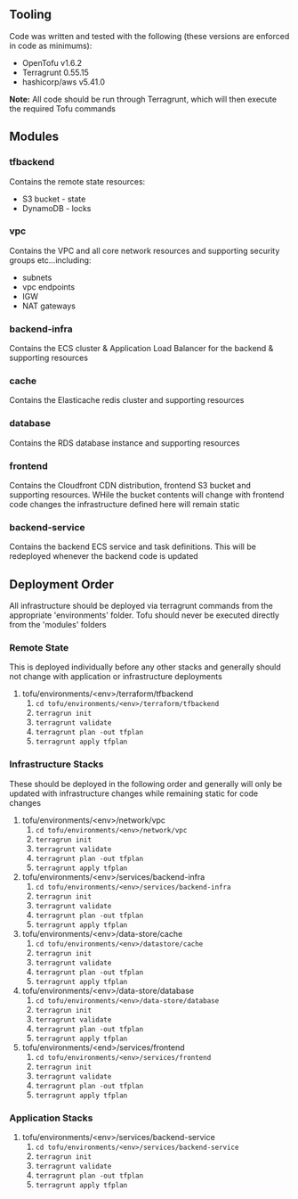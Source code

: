 ## Tooling

Code was written and tested with the following (these versions are enforced in code as minimums):

- OpenTofu v1.6.2
- Terragrunt 0.55.15
- hashicorp/aws v5.41.0

**Note:** All code should be run through Terragrunt, which will then execute the required Tofu commands

## Modules

### tfbackend

Contains the remote state resources:

- S3 bucket - state
- DynamoDB - locks

### vpc

Contains the VPC and all core network resources and supporting security groups etc...including:

- subnets
- vpc endpoints
- IGW
- NAT gateways

### backend-infra

Contains the ECS cluster & Application Load Balancer for the backend & supporting resources

### cache

Contains the Elasticache redis cluster and supporting resources

### database

Contains the RDS database instance and supporting resources

### frontend

Contains the Cloudfront CDN distribution, frontend S3 bucket and supporting resources.  WHile the bucket contents will change with frontend code changes the infrastructure defined here will remain static

### backend-service

Contains the backend ECS service and task definitions.  This will be redeployed whenever the backend code is updated

## Deployment Order

All infrastructure should be deployed via terragrunt commands from the appropriate 'environments' folder.  Tofu should never be executed directly from the 'modules' folders

### Remote State

This is deployed individually before any other stacks and generally should not change with application or infrastructure deployments

1. tofu/environments/\<env>/terraform/tfbackend
   1. `cd tofu/environments/<env>/terraform/tfbackend`
   2. `terragrun init`
   3. `terragrunt validate`
   4. `terragrunt plan -out tfplan`
   5. `terragrunt apply tfplan`

### Infrastructure Stacks

These should be deployed in the following order and generally will only be updated with infrastructure changes while remaining static for code changes

1. tofu/environments/\<env>/network/vpc
   1. `cd tofu/environments/<env>/network/vpc`
   2. `terragrun init`
   3. `terragrunt validate`
   4. `terragrunt plan -out tfplan`
   5. `terragrunt apply tfplan`
2. tofu/environments/\<env>/services/backend-infra
   1. `cd tofu/environments/<env>/services/backend-infra`
   2. `terragrun init`
   3. `terragrunt validate`
   4. `terragrunt plan -out tfplan`
   5. `terragrunt apply tfplan`
3. tofu/environments/\<env>/data-store/cache
   1. `cd tofu/environments/<env>/datastore/cache`
   2. `terragrun init`
   3. `terragrunt validate`
   4. `terragrunt plan -out tfplan`
   5. `terragrunt apply tfplan`
4. tofu/environments/\<env>/data-store/database
   1. `cd tofu/environments/<env>/data-store/database`
   2. `terragrun init`
   3. `terragrunt validate`
   4. `terragrunt plan -out tfplan`
   5. `terragrunt apply tfplan`
5. tofu/environments/\<end>/services/frontend
   1. `cd tofu/environments/<env>/services/frontend`
   2. `terragrun init`
   3. `terragrunt validate`
   4. `terragrunt plan -out tfplan`
   5. `terragrunt apply tfplan`

### Application Stacks

1. tofu/environments/\<env>/services/backend-service
   1. `cd tofu/environments/<env>/services/backend-service`
   2. `terragrun init`
   3. `terragrunt validate`
   4. `terragrunt plan -out tfplan`
   5. `terragrunt apply tfplan`
